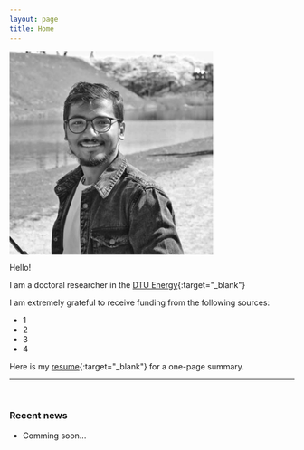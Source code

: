```yaml
---
layout: page
title: Home
---
```


<p><img src="assets/fig/cp.jpeg" alt="Chiku Parida" align="middle" width="360px"></p>

Hello!

I am a doctoral researcher in the [DTU Energy](https://www.energy.dtu.dk/){:target="_blank"}

I am extremely grateful to receive funding from the following sources:     
* 1  
* 2 
* 3
* 4

Here is my [resume](assets/files/resume_general.pdf){:target="_blank"} for a one-page summary.


---------------------------------
<br>

### Recent news


<!-- 
comment out the unecessary things
 -->


* Comming soon...




